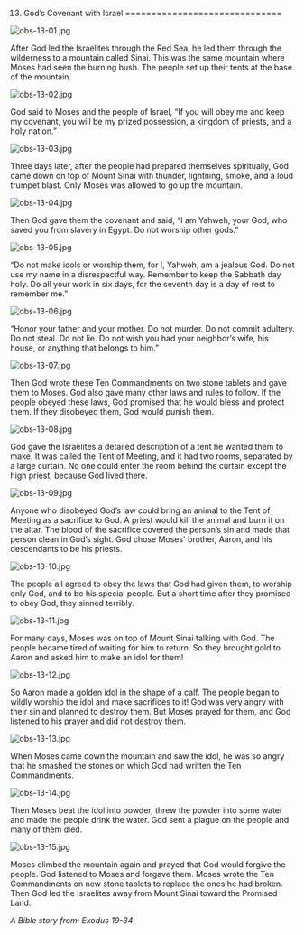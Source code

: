 13. God’s Covenant with Israel
==============================

![obs-13-01.jpg](/var/www/vhosts/door43.org/httpdocs/data/gitrepo/media/en/obs/obs-13-01.jpg "obs-13-01.jpg")

After God led the Israelites through the Red Sea, he led them through
the wilderness to a mountain called Sinai. This was the same mountain
where Moses had seen the burning bush. The people set up their tents at
the base of the mountain.

![obs-13-02.jpg](/var/www/vhosts/door43.org/httpdocs/data/gitrepo/media/en/obs/obs-13-02.jpg "obs-13-02.jpg")

God said to Moses and the people of Israel, “If you will obey me and
keep my covenant, you will be my prized possession, a kingdom of
priests, and a holy nation.”

![obs-13-03.jpg](/var/www/vhosts/door43.org/httpdocs/data/gitrepo/media/en/obs/obs-13-03.jpg "obs-13-03.jpg")

Three days later, after the people had prepared themselves spiritually,
God came down on top of Mount Sinai with thunder, lightning, smoke, and
a loud trumpet blast. Only Moses was allowed to go up the mountain.

![obs-13-04.jpg](/var/www/vhosts/door43.org/httpdocs/data/gitrepo/media/en/obs/obs-13-04.jpg "obs-13-04.jpg")

Then God gave them the covenant and said, “I am Yahweh, your God, who
saved you from slavery in Egypt. Do not worship other gods.”

![obs-13-05.jpg](/var/www/vhosts/door43.org/httpdocs/data/gitrepo/media/en/obs/obs-13-05.jpg "obs-13-05.jpg")

“Do not make idols or worship them, for I, Yahweh, am a jealous God. Do
not use my name in a disrespectful way. Remember to keep the Sabbath day
holy. Do all your work in six days, for the seventh day is a day of rest
to remember me.”

![obs-13-06.jpg](/var/www/vhosts/door43.org/httpdocs/data/gitrepo/media/en/obs/obs-13-06.jpg "obs-13-06.jpg")

“Honor your father and your mother. Do not murder. Do not commit
adultery. Do not steal. Do not lie. Do not wish you had your neighbor’s
wife, his house, or anything that belongs to him.”

![obs-13-07.jpg](/var/www/vhosts/door43.org/httpdocs/data/gitrepo/media/en/obs/obs-13-07.jpg "obs-13-07.jpg")

Then God wrote these Ten Commandments on two stone tablets and gave them
to Moses. God also gave many other laws and rules to follow. If the
people obeyed these laws, God promised that he would bless and protect
them. If they disobeyed them, God would punish them.

![obs-13-08.jpg](/var/www/vhosts/door43.org/httpdocs/data/gitrepo/media/en/obs/obs-13-08.jpg "obs-13-08.jpg")

God gave the Israelites a detailed description of a tent he wanted them
to make. It was called the Tent of Meeting, and it had two rooms,
separated by a large curtain. No one could enter the room behind the
curtain except the high priest, because God lived there.

![obs-13-09.jpg](/var/www/vhosts/door43.org/httpdocs/data/gitrepo/media/en/obs/obs-13-09.jpg "obs-13-09.jpg")

Anyone who disobeyed God’s law could bring an animal to the Tent of
Meeting as a sacrifice to God. A priest would kill the animal and burn
it on the altar. The blood of the sacrifice covered the person’s sin and
made that person clean in God’s sight. God chose Moses' brother, Aaron,
and his descendants to be his priests.

![obs-13-10.jpg](/var/www/vhosts/door43.org/httpdocs/data/gitrepo/media/en/obs/obs-13-10.jpg "obs-13-10.jpg")

The people all agreed to obey the laws that God had given them, to
worship only God, and to be his special people. But a short time after
they promised to obey God, they sinned terribly.

![obs-13-11.jpg](/var/www/vhosts/door43.org/httpdocs/data/gitrepo/media/en/obs/obs-13-11.jpg "obs-13-11.jpg")

For many days, Moses was on top of Mount Sinai talking with God. The
people became tired of waiting for him to return. So they brought gold
to Aaron and asked him to make an idol for them!

![obs-13-12.jpg](/var/www/vhosts/door43.org/httpdocs/data/gitrepo/media/en/obs/obs-13-12.jpg "obs-13-12.jpg")

So Aaron made a golden idol in the shape of a calf. The people began to
wildly worship the idol and make sacrifices to it! God was very angry
with their sin and planned to destroy them. But Moses prayed for them,
and God listened to his prayer and did not destroy them.

![obs-13-13.jpg](/var/www/vhosts/door43.org/httpdocs/data/gitrepo/media/en/obs/obs-13-13.jpg "obs-13-13.jpg")

When Moses came down the mountain and saw the idol, he was so angry that
he smashed the stones on which God had written the Ten Commandments.

![obs-13-14.jpg](/var/www/vhosts/door43.org/httpdocs/data/gitrepo/media/en/obs/obs-13-14.jpg "obs-13-14.jpg")

Then Moses beat the idol into powder, threw the powder into some water
and made the people drink the water. God sent a plague on the people and
many of them died.

![obs-13-15.jpg](/var/www/vhosts/door43.org/httpdocs/data/gitrepo/media/en/obs/obs-13-15.jpg "obs-13-15.jpg")

Moses climbed the mountain again and prayed that God would forgive the
people. God listened to Moses and forgave them. Moses wrote the Ten
Commandments on new stone tablets to replace the ones he had broken.
Then God led the Israelites away from Mount Sinai toward the Promised
Land.

*A Bible story from: Exodus 19-34*
